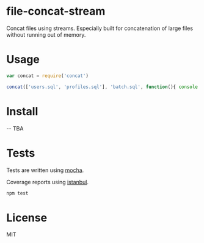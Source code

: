 # file-concat-stream
Concat files using streams. Especially built for concatenation of large files without running out of memory.

# Usage

```js
var concat = require('concat')

concat(['users.sql', 'profiles.sql'], 'batch.sql', function(){ console.log('Done!') })
```

# Install

-- TBA


# Tests
Tests are written using [mocha](https://github.com/mochajs/mocha).

Coverage reports using [istanbul](https://github.com/gotwarlost/istanbul).

```bash
npm test
```

# License
MIT
